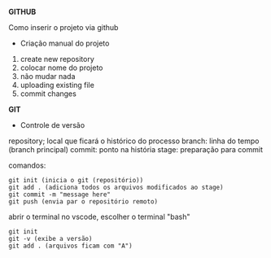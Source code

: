 **GITHUB**

Como inserir o projeto via github

- Criação manual do projeto

1. create new repository
2. colocar nome do projeto
3. não mudar nada
4. uploading existing file
5. commit changes

**GIT**

- Controle de versão

repository; local que ficará o histórico do processo
branch: linha do tempo (branch principal)
commit: ponto na história
stage: preparação para commit

comandos:

```git
git init (inicia o git (repositório))
git add . (adiciona todos os arquivos modificados ao stage)
git commit -m "message here"
git push (envia par o repositório remoto)
```

abrir o terminal no vscode, escolher o terminal "bash"
```git
git init
git -v (exibe a versão)
git add . (arquivos ficam com "A")

```
